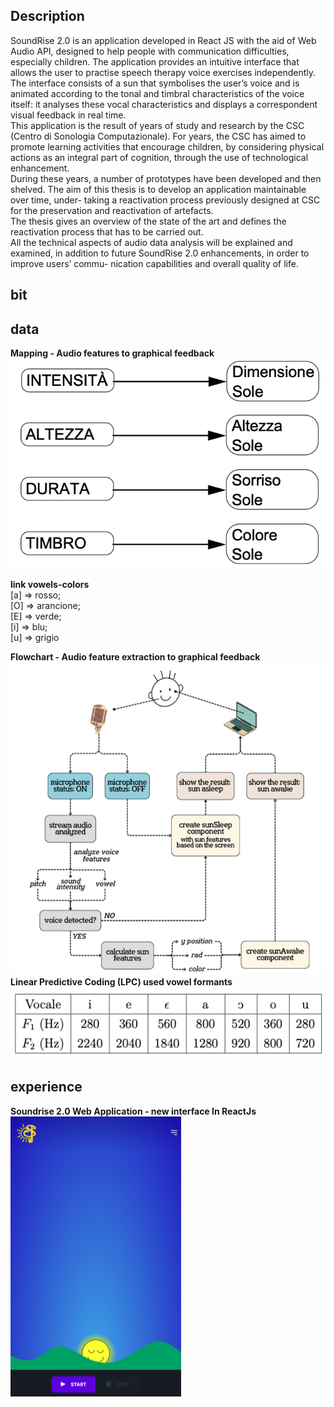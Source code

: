 ## Description
SoundRise 2.0 is an application developed in React JS with the aid of Web Audio API, designed to help people with communication difficulties, especially children. The application provides an intuitive interface that allows the user to practise speech therapy voice exercises independently. The interface consists of a sun that symbolises the user’s voice and is animated according to the tonal and timbral characteristics of the voice itself: it analyses these vocal characteristics and displays a correspondent visual feedback in real time.  
This application is the result of years of study and research by the CSC (Centro di Sonologia Computazionale). For years, the CSC has aimed to promote learning activities that encourage children, by considering physical actions as an integral part of cognition, through the use of technological enhancement.  
During these years, a number of prototypes have been developed and then shelved. The aim of this thesis is to develop an application maintainable over time, under- taking a reactivation process previously designed at CSC for the preservation and reactivation of artefacts.  
The thesis gives an overview of the state of the art and defines the reactivation process that has to be carried out.  
All the technical aspects of audio data analysis will be explained and examined, in addition to future SoundRise 2.0 enhancements, in order to improve users’ commu- nication capabilities and overall quality of life.  
## bit

## data
**Mapping - Audio features to graphical feedback**  
![Mapping - Audio features to graphical feedback](https://github.com/zGiada/soundrise-application/blob/main/2012_Giusto/data/mapping-audiofeature2graphic.png)  

__link vowels-colors__  
[a] ⇒ rosso;  
[O] ⇒ arancione;   
[E] ⇒ verde;  
[i] ⇒ blu;  
[u] ⇒ grigio  

**Flowchart - Audio feature extraction to graphical feedback**  
![Flowchart - Audio feature extraction to graphical feedback](https://github.com/zGiada/soundrise-application/blob/main/2023_Zuccolo+fila/data/flowchart-audiofeature2graphic.png)  
**Linear Predictive Coding (LPC) used vowel formants**  
![Linear Predictive Coding (LPC) used vowel formants](https://github.com/zGiada/soundrise-application/blob/main/2023_Zuccolo+fila/data/instruction-formants-vowel.png)
## experience
**Soundrise 2.0 Web Application - new interface In ReactJs**  
![Soundrise 2.0 Web Application - new interface in ReactJs](https://github.com/zGiada/soundrise-application/blob/main/2023_Zuccolo+fila/experience/new%20interface.png)  

